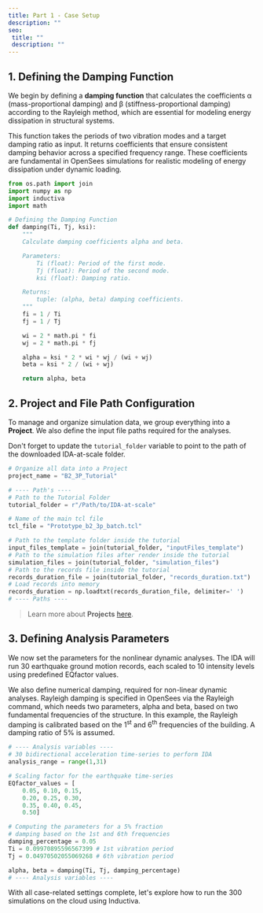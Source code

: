 ```yaml
---
title: Part 1 - Case Setup
description: ""
seo:
 title: ""
 description: ""
---
```


## 1. Defining the Damping Function
We begin by defining a **damping function** that calculates the coefficients α (mass-proportional damping) and β (stiffness-proportional damping) according to the Rayleigh method, which are essential for modeling energy dissipation in structural systems.

This function takes the periods of two vibration modes and a target damping ratio as input. It returns coefficients that ensure consistent damping behavior across a specified frequency range. These coefficients are fundamental in OpenSees simulations for realistic modeling of energy dissipation under dynamic loading.

```python
from os.path import join
import numpy as np
import inductiva
import math

# Defining the Damping Function
def damping(Ti, Tj, ksi):
    """
    Calculate damping coefficients alpha and beta.

    Parameters:
        Ti (float): Period of the first mode.
        Tj (float): Period of the second mode.
        ksi (float): Damping ratio.

    Returns:
        tuple: (alpha, beta) damping coefficients.
    """
    fi = 1 / Ti
    fj = 1 / Tj

    wi = 2 * math.pi * fi
    wj = 2 * math.pi * fj

    alpha = ksi * 2 * wi * wj / (wi + wj)
    beta = ksi * 2 / (wi + wj)

    return alpha, beta
```

## 2. Project and File Path Configuration
To manage and organize simulation data, we group everything into a **Project**. We also define the input file paths required for the analyses.

Don't forget to update the `tutorial_folder` variable to point to the path of the downloaded IDA-at-scale folder.

```python
# Organize all data into a Project
project_name = "B2_3P_Tutorial"

# ---- Path's ----
# Path to the Tutorial Folder
tutorial_folder = r"/Path/to/IDA-at-scale"

# Name of the main tcl file
tcl_file = "Prototype_b2_3p_batch.tcl"

# Path to the template folder inside the tutorial
input_files_template = join(tutorial_folder, "inputFiles_template")
# Path to the simulation files after render inside the tutorial
simulation_files = join(tutorial_folder, "simulation_files")
# Path to the records file inside the tutorial
records_duration_file = join(tutorial_folder, "records_duration.txt")
# Load records into memory
records_duration = np.loadtxt(records_duration_file, delimiter=' ')
# ---- Paths ----
```

> Learn more about **Projects** [here](https://inductiva.ai/guides/projects/index).

## 3. Defining Analysis Parameters
We now set the parameters for the nonlinear dynamic analyses. The IDA will run 30 earthquake ground motion records, each scaled to 10 intensity levels using predefined EQfactor values.

We also define numerical damping, required for non-linear dynamic analyses. Rayleigh damping is specified in OpenSees via the Rayleigh command, which needs two parameters, alpha and beta, based on two fundamental frequencies of the structure. In this example, the Rayleigh damping is calibrated based on the 1<sup>st</sup> and 6<sup>th</sup> frequencies of the building. A damping ratio of 5% is assumed.

```python
# ---- Analysis variables ----
# 30 bidirectional acceleration time-series to perform IDA
analysis_range = range(1,31)

# Scaling factor for the earthquake time-series
EQfactor_values = [
    0.05, 0.10, 0.15,
    0.20, 0.25, 0.30,
    0.35, 0.40, 0.45,
    0.50]

# Computing the parameters for a 5% fraction
# damping based on the 1st and 6th frequencies
damping_percentage = 0.05
Ti = 0.09970895596567399 # 1st vibration period
Tj = 0.04970502055069268 # 6th vibration period

alpha, beta = damping(Ti, Tj, damping_percentage)
# ---- Analysis variables ----
```

With all case-related settings complete, let's explore how to run the 300 simulations on the cloud using Inductiva.